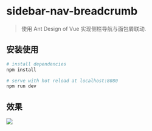 # sidebar-nav-breadcrumb

> 使用 Ant Design of Vue 实现侧栏导航与面包屑联动.

## 安装使用

``` bash
# install dependencies
npm install

# serve with hot reload at localhost:8080
npm run dev
```

## 效果

![](E:\sidebar-nav-breadcrumb\gif\sidebar-nav-breadcrumb.gif)

